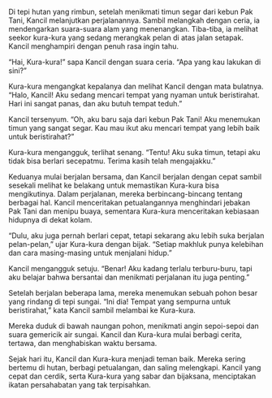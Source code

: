 Di tepi hutan yang rimbun, setelah menikmati timun segar dari kebun Pak Tani, Kancil melanjutkan perjalanannya. Sambil melangkah dengan ceria, ia mendengarkan suara-suara alam yang menenangkan. Tiba-tiba, ia melihat seekor kura-kura yang sedang merangkak pelan di atas jalan setapak. Kancil menghampiri dengan penuh rasa ingin tahu.

“Hai, Kura-kura!” sapa Kancil dengan suara ceria. “Apa yang kau lakukan di sini?”

Kura-kura mengangkat kepalanya dan melihat Kancil dengan mata bulatnya. “Halo, Kancil! Aku sedang mencari tempat yang nyaman untuk beristirahat. Hari ini sangat panas, dan aku butuh tempat teduh.”

Kancil tersenyum. “Oh, aku baru saja dari kebun Pak Tani! Aku menemukan timun yang sangat segar. Kau mau ikut aku mencari tempat yang lebih baik untuk beristirahat?”

Kura-kura mengangguk, terlihat senang. “Tentu! Aku suka timun, tetapi aku tidak bisa berlari secepatmu. Terima kasih telah mengajakku.”

Keduanya mulai berjalan bersama, dan Kancil berjalan dengan cepat sambil sesekali melihat ke belakang untuk memastikan Kura-kura bisa mengikutinya. Dalam perjalanan, mereka berbincang-bincang tentang berbagai hal. Kancil menceritakan petualangannya menghindari jebakan Pak Tani dan menipu buaya, sementara Kura-kura menceritakan kebiasaan hidupnya di dekat kolam.

“Dulu, aku juga pernah berlari cepat, tetapi sekarang aku lebih suka berjalan pelan-pelan,” ujar Kura-kura dengan bijak. “Setiap makhluk punya kelebihan dan cara masing-masing untuk menjalani hidup.”

Kancil mengangguk setuju. “Benar! Aku kadang terlalu terburu-buru, tapi aku belajar bahwa bersantai dan menikmati perjalanan itu juga penting.”

Setelah berjalan beberapa lama, mereka menemukan sebuah pohon besar yang rindang di tepi sungai. “Ini dia! Tempat yang sempurna untuk beristirahat,” kata Kancil sambil melambai ke Kura-kura.

Mereka duduk di bawah naungan pohon, menikmati angin sepoi-sepoi dan suara gemericik air sungai. Kancil dan Kura-kura mulai berbagi cerita, tertawa, dan menghabiskan waktu bersama.

Sejak hari itu, Kancil dan Kura-kura menjadi teman baik. Mereka sering bertemu di hutan, berbagi petualangan, dan saling melengkapi. Kancil yang cepat dan cerdik, serta Kura-kura yang sabar dan bijaksana, menciptakan ikatan persahabatan yang tak terpisahkan.